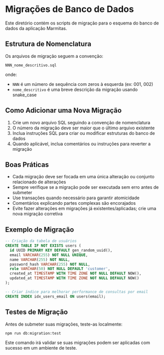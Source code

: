 # Migrações de Banco de Dados

Este diretório contém os scripts de migração para o esquema do banco de dados da aplicação Marmitas.

## Estrutura de Nomenclatura

Os arquivos de migração seguem a convenção:

```
NNN_nome_descritivo.sql
```

onde:
- `NNN` é um número de sequência com zeros à esquerda (ex: 001, 002)
- `nome_descritivo` é uma breve descrição da migração usando snake_case

## Como Adicionar uma Nova Migração

1. Crie um novo arquivo SQL seguindo a convenção de nomenclatura
2. O número da migração deve ser maior que o último arquivo existente
3. Inclua instruções SQL para criar ou modificar estruturas do banco de dados
4. Quando aplicável, inclua comentários ou instruções para reverter a migração

## Boas Práticas

- Cada migração deve ser focada em uma única alteração ou conjunto relacionado de alterações
- Sempre verifique se a migração pode ser executada sem erro antes de submeter
- Use transações quando necessário para garantir atomicidade
- Comentários explicando partes complexas são encorajados
- Evite fazer alterações em migrações já existentes/aplicadas; crie uma nova migração corretiva

## Exemplo de Migração

```sql
-- Criação da tabela de usuários
CREATE TABLE IF NOT EXISTS users (
  id UUID PRIMARY KEY DEFAULT gen_random_uuid(),
  email VARCHAR(255) NOT NULL UNIQUE,
  name VARCHAR(255) NOT NULL,
  password_hash VARCHAR(255) NOT NULL,
  role VARCHAR(50) NOT NULL DEFAULT 'customer',
  created_at TIMESTAMP WITH TIME ZONE NOT NULL DEFAULT NOW(),
  updated_at TIMESTAMP WITH TIME ZONE NOT NULL DEFAULT NOW()
);

-- Criar índice para melhorar performance de consultas por email
CREATE INDEX idx_users_email ON users(email);
```

## Testes de Migração

Antes de submeter suas migrações, teste-as localmente:

```bash
npm run db:migration:test
```

Este comando irá validar se suas migrações podem ser aplicadas com sucesso em um ambiente de teste. 